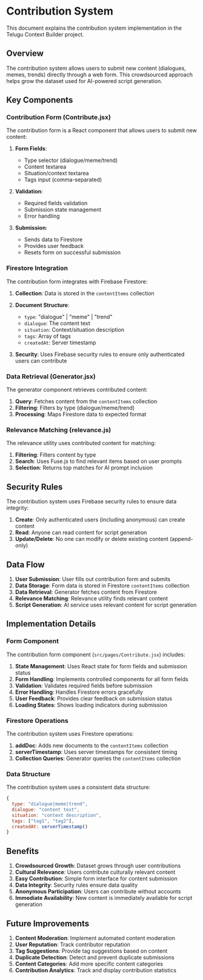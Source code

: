 # Contribution System

This document explains the contribution system implementation in the Telugu Context Builder project.

## Overview

The contribution system allows users to submit new content (dialogues, memes, trends) directly through a web form. This crowdsourced approach helps grow the dataset used for AI-powered script generation.

## Key Components

### Contribution Form (Contribute.jsx)

The contribution form is a React component that allows users to submit new content:

1. **Form Fields**:
   - Type selector (dialogue/meme/trend)
   - Content textarea
   - Situation/context textarea
   - Tags input (comma-separated)

2. **Validation**:
   - Required fields validation
   - Submission state management
   - Error handling

3. **Submission**:
   - Sends data to Firestore
   - Provides user feedback
   - Resets form on successful submission

### Firestore Integration

The contribution form integrates with Firebase Firestore:

1. **Collection**: Data is stored in the `contentItems` collection
2. **Document Structure**:
   - `type`: "dialogue" | "meme" | "trend"
   - `dialogue`: The content text
   - `situation`: Context/situation description
   - `tags`: Array of tags
   - `createdAt`: Server timestamp

3. **Security**: Uses Firebase security rules to ensure only authenticated users can contribute

### Data Retrieval (Generator.jsx)

The generator component retrieves contributed content:

1. **Query**: Fetches content from the `contentItems` collection
2. **Filtering**: Filters by type (dialogue/meme/trend)
3. **Processing**: Maps Firestore data to expected format

### Relevance Matching (relevance.js)

The relevance utility uses contributed content for matching:

1. **Filtering**: Filters content by type
2. **Search**: Uses Fuse.js to find relevant items based on user prompts
3. **Selection**: Returns top matches for AI prompt inclusion

## Security Rules

The contribution system uses Firebase security rules to ensure data integrity:

1. **Create**: Only authenticated users (including anonymous) can create content
2. **Read**: Anyone can read content for script generation
3. **Update/Delete**: No one can modify or delete existing content (append-only)

## Data Flow

1. **User Submission**: User fills out contribution form and submits
2. **Data Storage**: Form data is stored in Firestore `contentItems` collection
3. **Data Retrieval**: Generator fetches content from Firestore
4. **Relevance Matching**: Relevance utility finds relevant content
5. **Script Generation**: AI service uses relevant content for script generation

## Implementation Details

### Form Component

The contribution form component (`src/pages/Contribute.jsx`) includes:

1. **State Management**: Uses React state for form fields and submission status
2. **Form Handling**: Implements controlled components for all form fields
3. **Validation**: Validates required fields before submission
4. **Error Handling**: Handles Firestore errors gracefully
5. **User Feedback**: Provides clear feedback on submission status
6. **Loading States**: Shows loading indicators during submission

### Firestore Operations

The contribution system uses Firestore operations:

1. **addDoc**: Adds new documents to the `contentItems` collection
2. **serverTimestamp**: Uses server timestamps for consistent timing
3. **Collection Queries**: Generator queries the `contentItems` collection

### Data Structure

The contribution system uses a consistent data structure:

```javascript
{
  type: "dialogue|meme|trend",
  dialogue: "content text",
  situation: "context description",
  tags: ["tag1", "tag2"],
  createdAt: serverTimestamp()
}
```

## Benefits

1. **Crowdsourced Growth**: Dataset grows through user contributions
2. **Cultural Relevance**: Users contribute culturally relevant content
3. **Easy Contribution**: Simple form interface for content submission
4. **Data Integrity**: Security rules ensure data quality
5. **Anonymous Participation**: Users can contribute without accounts
6. **Immediate Availability**: New content is immediately available for script generation

## Future Improvements

1. **Content Moderation**: Implement automated content moderation
2. **User Reputation**: Track contributor reputation
3. **Tag Suggestions**: Provide tag suggestions based on content
4. **Duplicate Detection**: Detect and prevent duplicate submissions
5. **Content Categories**: Add more specific content categories
6. **Contribution Analytics**: Track and display contribution statistics
